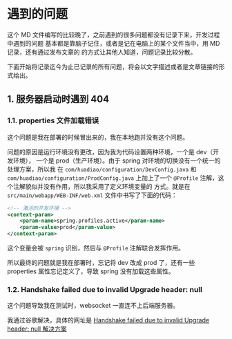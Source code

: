 # 遇到的问题

这个 MD 文件编写的比较晚了，之前遇到的很多问题都没有记录下来，开发过程中遇到的问题
基本都是靠脑子记住，或者是记在电脑上的某个文件当中，用 MD 记录，还有通过发布文章的
的方式让其他人知道，问题记录比较分散。

下面开始将记录迄今为止已记录的所有问题，将会以文字描述或者是文章链接的形式给出。

## 1. 服务器启动时遇到 404

### 1.1. properties 文件加载错误

这个问题是我在部署的时候冒出来的，我在本地跑并没有这个问题。

问题的原因是运行环境没有更改，因为我为代码设置两种环境，一个是 dev（开发环境），
一个是 prod（生产环境）。由于 spring 对环境的切换没有一个统一的处理方案，所以我
在 `com/huadiao/configuration/DevConfig.java` 和 `com/huadiao/configuration/ProdConfig.java`
上加上了一个 `@Profile` 注解，这个注解貌似并没有作用，所以我采用了定义环境变量的
方式。就是在 `src/main/webapp/WEB-INF/web.xml` 文件中书写了下面的代码：

```xml
<!-- 激活的开发环境 -->
<context-param>
    <param-name>spring.profiles.active</param-name>
    <param-value>prod</param-value>
</context-param>
```

这个变量会被 `spring` 识别，然后与 `@Profile` 注解联合发挥作用。

所以最终的问题就是我在部署时，忘记将 dev 改成 prod 了，还有一些 properties
属性忘记定义了，导致 spring 没有加载这些属性。

### 1.2. Handshake failed due to invalid Upgrade header: null

这个问题导致我在测试时，websocket 一直连不上后端服务器。

我通过谷歌解决，具体的网址是 [Handshake failed due to invalid Upgrade header: null 解决方案](https://www.cnblogs.com/lcngu/p/8865914.html)
